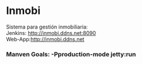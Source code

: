 # Inmobi
Sistema para gestión inmobiliaria:    
    Jenkins: http://inmobi.ddns.net:8090   
    Web-App:http://inmobi.ddns.net


### Manven Goals: -Pproduction-mode jetty:run
